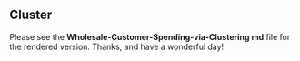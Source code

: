 ## Cluster

Please see the **Wholesale-Customer-Spending-via-Clustering md** file for the rendered version. Thanks, and have a wonderful day!
